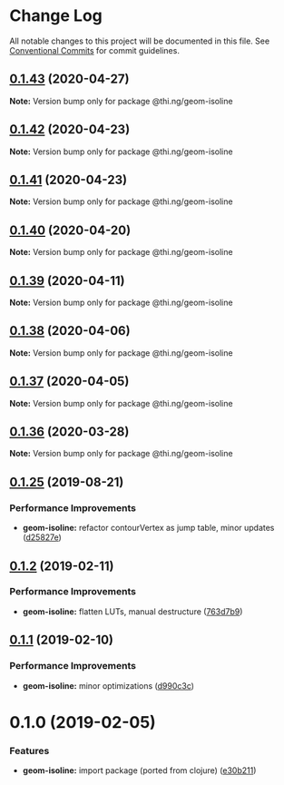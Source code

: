 # Change Log

All notable changes to this project will be documented in this file.
See [Conventional Commits](https://conventionalcommits.org) for commit guidelines.

## [0.1.43](https://github.com/thi-ng/umbrella/compare/@thi.ng/geom-isoline@0.1.42...@thi.ng/geom-isoline@0.1.43) (2020-04-27)

**Note:** Version bump only for package @thi.ng/geom-isoline





## [0.1.42](https://github.com/thi-ng/umbrella/compare/@thi.ng/geom-isoline@0.1.41...@thi.ng/geom-isoline@0.1.42) (2020-04-23)

**Note:** Version bump only for package @thi.ng/geom-isoline





## [0.1.41](https://github.com/thi-ng/umbrella/compare/@thi.ng/geom-isoline@0.1.40...@thi.ng/geom-isoline@0.1.41) (2020-04-23)

**Note:** Version bump only for package @thi.ng/geom-isoline





## [0.1.40](https://github.com/thi-ng/umbrella/compare/@thi.ng/geom-isoline@0.1.39...@thi.ng/geom-isoline@0.1.40) (2020-04-20)

**Note:** Version bump only for package @thi.ng/geom-isoline





## [0.1.39](https://github.com/thi-ng/umbrella/compare/@thi.ng/geom-isoline@0.1.38...@thi.ng/geom-isoline@0.1.39) (2020-04-11)

**Note:** Version bump only for package @thi.ng/geom-isoline





## [0.1.38](https://github.com/thi-ng/umbrella/compare/@thi.ng/geom-isoline@0.1.37...@thi.ng/geom-isoline@0.1.38) (2020-04-06)

**Note:** Version bump only for package @thi.ng/geom-isoline





## [0.1.37](https://github.com/thi-ng/umbrella/compare/@thi.ng/geom-isoline@0.1.36...@thi.ng/geom-isoline@0.1.37) (2020-04-05)

**Note:** Version bump only for package @thi.ng/geom-isoline





## [0.1.36](https://github.com/thi-ng/umbrella/compare/@thi.ng/geom-isoline@0.1.35...@thi.ng/geom-isoline@0.1.36) (2020-03-28)

**Note:** Version bump only for package @thi.ng/geom-isoline





## [0.1.25](https://github.com/thi-ng/umbrella/compare/@thi.ng/geom-isoline@0.1.24...@thi.ng/geom-isoline@0.1.25) (2019-08-21)

### Performance Improvements

* **geom-isoline:** refactor contourVertex as jump table, minor updates ([d25827e](https://github.com/thi-ng/umbrella/commit/d25827e))

## [0.1.2](https://github.com/thi-ng/umbrella/compare/@thi.ng/geom-isoline@0.1.1...@thi.ng/geom-isoline@0.1.2) (2019-02-11)

### Performance Improvements

* **geom-isoline:** flatten LUTs, manual destructure ([763d7b9](https://github.com/thi-ng/umbrella/commit/763d7b9))

## [0.1.1](https://github.com/thi-ng/umbrella/compare/@thi.ng/geom-isoline@0.1.0...@thi.ng/geom-isoline@0.1.1) (2019-02-10)

### Performance Improvements

* **geom-isoline:** minor optimizations ([d990c3c](https://github.com/thi-ng/umbrella/commit/d990c3c))

# 0.1.0 (2019-02-05)

### Features

* **geom-isoline:** import package (ported from clojure) ([e30b211](https://github.com/thi-ng/umbrella/commit/e30b211))
